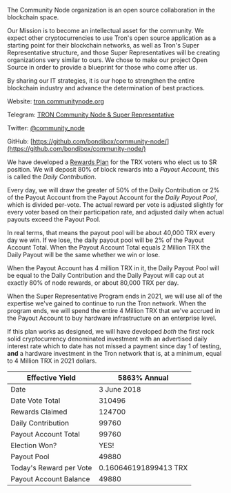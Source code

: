 The Community Node organization is an open source collaboration in the blockchain space. 

Our Mission is to become an intellectual asset for the community. We expect other cryptocurrencies to use Tron's open source application as a starting point for their blockchain networks, as well as Tron's Super Representative structure, and those Super Representatives will be creating organizations very similar to ours. We chose to make our project Open Source in order to provide a blueprint for those who come after us.

By sharing our IT strategies, it is our hope to strengthen the entire blockchain industry and advance the determination of best practices. 

Website:
[tron.communitynode.org](http://tron.communitynode.org)

Telegram:
[TRON Community Node & Super Representative](https://t.me/CommunityNode)

Twitter:
[@community_node](https://twitter.com/community_node)

GitHub:
[https://github.com/bondibox/community-node/](https://github.com/bondibox/community-node/)  


We have developed a [Rewards Plan](https://github.com/bondibox/community-node/blob/master/doc/rewards_plan.md) for the TRX voters who elect us to SR position. We will deposit 80% of block rewards into a *Payout Account*, this is called the *Daily Contribution*. 

Every day, we will draw the greater of 50% of the Daily Contribution or 2% of the Payout Account from the Payout Account for the *Daily Payout Pool*, which is divided per-vote. The actual reward per vote is adjusted slightly for every voter based on their participation rate, and adjusted daily when actual payouts exceed the Payout Pool.

In real terms, that means the payout pool will be about 40,000 TRX every day we win. If we lose, the daily payout pool will be 2% of the Payout Account Total. When the Payout Account Total equals 2 Million TRX the Daily Payout will be the same whether we win or lose.

When the Payout Account has 4 million TRX in it, the Daily Payout Pool will be equal to the Daily Contribution and the Daily Payout will cap out at exactly 80% of node rewards, or about 80,000 TRX per day.

When the Super Representative Program ends in 2021, we will use all of the expertise we've gained to continue to run the Tron network. When the program ends, we will spend the entire 4 Million TRX that we've accrued in the Payout Account to buy hardware infrastructure on an enterprise level.

If this plan works as designed, we will have developed *both* the first rock solid cryptocurrency denominated investment with an advertised daily interest rate which to date has not missed a payment since day 1 of testing, **and** a hardware investment in the Tron network that is, at a minimum, equal to 4 Million TRX in 2021 dollars. 


| Effective Yield | 5863% Annual |  
| -------------------- | -------------------- |
| Date | 3 June 2018 |  
| Date Vote Total | 310496 |  
| Rewards Claimed | 124700 |
| Daily Contribution | 99760 |  
| Payout Account Total | 99760 |  
| Election Won? | YES! |
| Payout Pool | 49880 |  
| Today's Reward per Vote  | 0.160646191899413 TRX |
| Payout Account Balance | 49880 | 
